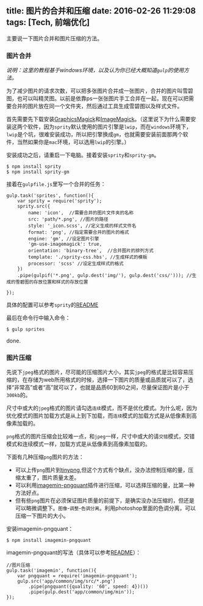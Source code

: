 title: 图片的合并和压缩
date: 2016-02-26 11:29:08
tags: [Tech, 前端优化]
---
主要说一下图片合并和图片压缩的方法。

### 图片合并

*说明：这里的教程基于windows环境，以及认为你已经大概知道`gulp`的使用方法。*

为了减少图片的请求次数，可以把多张图片合并成一张图片，合并的图片叫雪碧图，也可以叫精灵图。以前是依靠ps一张张图片手工合并在一起，现在可以把需要合并的图片放在同一个文件夹，然后通过工具生成雪碧图以及样式文件。

首先需要先下载安装[GraphicsMagick](http://www.graphicsmagick.org/)和[ImageMagick](http://www.imagemagick.org/script/index.php)。（这里说下为什么需要安装这两个软件，因为`sprity`默认使用的图片引擎是`lwip`，而在`windows`环境下，`lwip`是个坑，很难安装成功，所以把引擎换成`gm`，也就需要安装前面那两个软件，当然如果你是`mac`环境，可以选用`lwip`的引擎。）

<!-- more -->

安装成功之后，请重启一下电脑。接着安装`sprity`和`sprity-gm`。
````
$ npm install sprity
$ npm install sprity-gm
````

接着在`gulpfile.js`里写一个合并的任务：
````
gulp.task('sprites', function(){
    var sprity = require('sprity');
    sprity.src({
        name: 'icon',  //需要合并的图片文件夹的名称
        src: 'path/*.png', //图片的路径
        style: '_icon.scss', //定义生成的样式文件名
        format: 'png', //指定需要合并的图片的格式
        engine: 'gm', //设定图片引擎
        'gm-use-imagemagick': true,
        orientation: 'binary-tree',  //合并图片的排列方式
        template: './sprity-css.hbs', //生成样式的模板
        processor: 'scss' //设定生成样式的格式
    })
    .pipe(gulpif('*.png', gulp.dest('img/'), gulp.dest('css/'))); //生成的雪碧图的存放位置和样式的存放位置

});
````
具体的配置可以参考`sprity`的[README](https://github.com/sprity/sprity)

最后在命令行中输入命令：
````
$ gulp sprites
````
done.

### 图片压缩

先说下`jpeg`格式的图片，尽可能的压缩图片大小，其实`jpeg`的格式是比较容易压缩的，在存储为web所用格式的时候，选择一下图片的质量或品质就可以了，选择“非常高”或者“高”就可以了，也就是品质60到80之间，尽量保证图片是小于`300kb`的。

尺寸中或大的`jpeg`格式的图片请勾选`连续`模式，而不是优化模式。为什么呢，因为优化模式的图片加载方式是从上到下加载，而`连续`模式的加载方式是从低像素到高像素加载的。

`png`格式的图片压缩会比较难一点，和`jpeg`一样，尺寸中或大的请`交错`模式，交错模式和连续模式一样，加载方式是从低像素到高像素加载的。

下面有几种压缩`png`图片的方法：

* 可以上传`png`图片到[tinypng](https://tinypng.com/),但这个方式有个缺点，没办法控制压缩的量，压缩太重了，图片质量太差。
* 可以利用[imagemin-pngquant](https://github.com/imagemin/imagemin-pngquant)插件进行压缩，可以选择压缩的量，比第一种方法好点。
* 但有些`png`图片在必须保证图片质量的前提下，是确实没办法压缩的，但还是可以略微调整下。`图像`-`调整`-`色调分离`。利用photoshop里面的色调分离，可以压缩一下图片的大小。

安装imagemin-pngquant：
````
$ npm install imagemin-pngquant
````
imagemin-pngquant的写法（具体可以参考[README](https://github.com/imagemin/imagemin-pngquant)）：
````
//图片压缩
gulp.task('imagemin', function(){
    var pngquant = require('imagemin-pngquant');
    gulp.src('app/common/img/src/*.png')
        .pipe(pngquant({quality: '60', speed: 4})())
        .pipe(gulp.dest('app/common/img/min'));
});
````